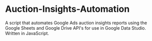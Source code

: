 # Auction-Insights-Automation
A script that automates Google Ads auction insights reports using the Google Sheets and Google Drive API's for use in Google Data Studio. Written in JavaScript.
